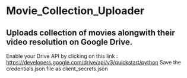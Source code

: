 # Movie_Collection_Uploader

## Uploads collection of movies alongwith their video resolution on Google Drive.

Enable your Drive API by clicking on this link : https://developers.google.com/drive/api/v3/quickstart/python
Save the credentials.json file as client_secrets.json

